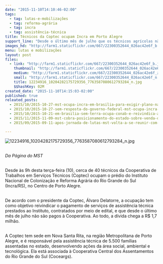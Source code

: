 ```yaml
---
date: "2015-11-10T14:10:46-02:00"
tags:
  - tag: lutas-e-mobilizações
  - tag: reforma-agrária
  - tag: incra
  - tag: assistência-técnica
title: Técnicos da Coptec ocupam Incra em Porto Alegre
support_line: "Desde o último mês de julho que os técnicos agrícolas não são pagos. Ao todo, a dívida chega a R$ 1,7 milhão."
images_hd: "http://farm1.staticflickr.com/667/22300352644_026ac42e6f_b.jpg"
menu: lutas e mobilizações
layout: post
files:
  - link: "http://farm1.staticflickr.com/667/22300352644_026ac42e6f_b.jpg"
    thumbnail: "http://farm1.staticflickr.com/667/22300352644_026ac42e6f_t.jpg"
    medium: "http://farm1.staticflickr.com/667/22300352644_026ac42e6f_z.jpg"
    small: "http://farm1.staticflickr.com/667/22300352644_026ac42e6f_n.jpg"
    title: 12234916_10204282175729356_7763587080612793284_n.jpg
    $$hashKey: 02M
created_date: "2015-11-10T14:15:03-02:00"
published: true
releated_posts:
  - 2015/10/2015-10-27-mst-ocupa-incra-em-brasilia-para-exigir-plano-nacional-da-reforma-agraria.md
  - 2015/10/2015-10-27-sem-resposta-do-governo-federal-mst-ocupa-incra-em-palmas.md
  - 2015/10/2015-10-21-em-brasilia-sem-terra-ocupa-conab-e-reivindica-ampliacao-de-paa-e-pnae.md
  - 2015/11/2015-11-09-mst-cobra-posicionamento-do-estado-sobre-venda-de-areas-a-reforma-agraria-no-rs.md
  - 2015/09/2015-09-11-apos-jornada-de-lutas-mst-volta-a-se-reunir-com-incra-e-sdr-no-r.md

---
```

<p><img alt="12234916_10204282175729356_7763587080612793284_n.jpg" src="http://farm1.staticflickr.com/667/22300352644_026ac42e6f_b.jpg" /></p>

<p><br />
<em>Da P&aacute;gina do MST</em></p>

<p><br />
Desde &agrave;s 9h&nbsp;desta ter&ccedil;a-feira (10), cerca de 40 t&eacute;cnicos da Cooperativa de Trabalhos em Servi&ccedil;os T&eacute;cnicos (Coptec) ocupam o pr&eacute;dio do Instituto Nacional de Coloniza&ccedil;&atilde;o e Reforma Agr&aacute;ria do Rio Grande do Sul (Incra/RS), no Centro de Porto Alegre.</p>

<p><br />
De acordo com o presidente da Coptec, &Aacute;lvaro Delatorre, a ocupa&ccedil;&atilde;o tem como objetivo reivindicar o pagamento de servi&ccedil;os de assist&ecirc;ncia t&eacute;cnica prestados ao Instituto, contratados por meio de edital, e que desde o &uacute;ltimo m&ecirc;s de julho n&atilde;o s&atilde;o pagos &agrave; Cooperativa. Ao todo, a d&iacute;vida chega a R$ 1,7 milh&atilde;o.</p>

<p><br />
A Coptec tem sede em Nova Santa Rita, na regi&atilde;o Metropolitana de Porto Alegre, e &eacute; respons&aacute;vel pela assist&ecirc;ncia t&eacute;cnica de 5.500 fam&iacute;lias assentadas no estado, desenvolvendo a&ccedil;&otilde;es da &aacute;rea social, ambiental e tecnol&oacute;gica. Ela est&aacute; associada &agrave; Cooperativa Central dos Assentamentos do Rio Grande do Sul (Coceargs).</p>
